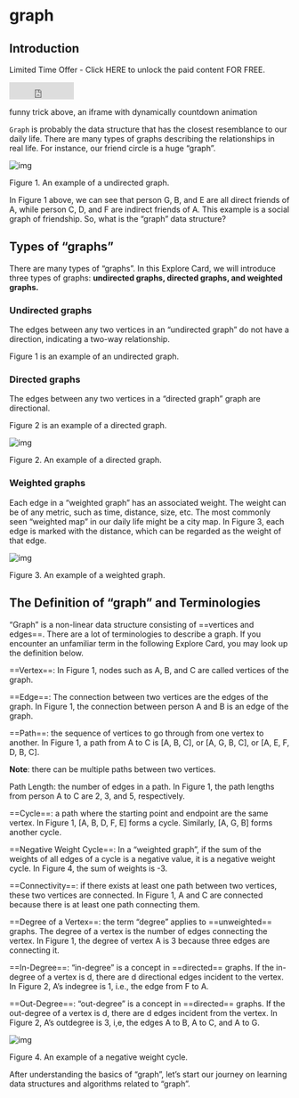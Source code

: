# graph

## Introduction

Limited Time Offer - Click HERE to unlock the paid content FOR FREE.

<iframe src="https://free.timeanddate.com/countdown/i85jck8a/n202/cf12/cm0/cu4/ct0/cs0/ca0/co0/cr0/ss0/cac004085/cpc004085/pct/tcfff/fs100/szw320/szh135/iso2022-02-14T00:00:00" allowtransparency="true" frameborder="0" width="116" height="31" style="box-sizing: border-box; pointer-events: none;"></iframe>

funny trick above, an iframe with dynamically countdown animation



`Graph` is probably the data structure that has the closest resemblance to our daily life. There are many types of graphs describing the relationships in real life. For instance, our friend circle is a huge “graph”.

![img](https://assets.leetcode.com/static_assets/explore/The_basic_of_graph_1.png)

Figure 1. An example of a undirected graph.

In Figure 1 above, we can see that person G, B, and E are all direct friends of A, while person C, D, and F are indirect friends of A. This example is a social graph of friendship. So, what is the “graph” data structure?

## Types of “graphs”

There are many types of “graphs”. In this Explore Card, we will introduce three types of graphs: **undirected graphs, directed graphs, and weighted graphs.**

### Undirected graphs

The edges between any two vertices in an “undirected graph” do not have a direction, indicating a two-way relationship.

Figure 1 is an example of an undirected graph.

### Directed graphs

The edges between any two vertices in a “directed graph” graph are directional.

Figure 2 is an example of a directed graph.

![img](https://assets.leetcode.com/static_assets/explore/The_basic_of_graph_2.png)

Figure 2. An example of a directed graph.

### Weighted graphs

Each edge in a “weighted graph” has an associated weight. The weight can be of any metric, such as time, distance, size, etc. The most commonly seen “weighted map” in our daily life might be a city map. In Figure 3, each edge is marked with the distance, which can be regarded as the weight of that edge.

![img](https://assets.leetcode.com/static_assets/explore/The_basic_of_graph_3.png)

Figure 3. An example of a weighted graph.

## The Definition of “graph” and Terminologies

“Graph” is a non-linear data structure consisting of ==vertices and edges==. There are a lot of terminologies to describe a graph. If you encounter an unfamiliar term in the following Explore Card, you may look up the definition below.

==Vertex==: In Figure 1, nodes such as A, B, and C are called vertices of the graph.

==Edge==: The connection between two vertices are the edges of the graph. In Figure 1, the connection between person A and B is an edge of the graph.

==Path==: the sequence of vertices to go through from one vertex to another. In Figure 1, a path from A to C is [A, B, C], or [A, G, B, C], or [A, E, F, D, B, C].

**Note**: there can be multiple paths between two vertices.

Path Length: the number of edges in a path. In Figure 1, the path lengths from person A to C are 2, 3, and 5, respectively.

==Cycle==: a path where the starting point and endpoint are the same vertex. In Figure 1, [A, B, D, F, E] forms a cycle. Similarly, [A, G, B] forms another cycle.

==Negative Weight Cycle==: In a “weighted graph”, if the sum of the weights of all edges of a cycle is a negative value, it is a negative weight cycle. In Figure 4, the sum of weights is -3.

==Connectivity==: if there exists at least one path between two vertices, these two vertices are connected. In Figure 1, A and C are connected because there is at least one path connecting them.

==Degree of a Vertex==: the term “degree” applies to ==unweighted== graphs. The degree of a vertex is the number of edges connecting the vertex. In Figure 1, the degree of vertex A is 3 because three edges are connecting it.

==In-Degree==: “in-degree” is a concept in ==directed== graphs. If the in-degree of a vertex is d, there are d directional edges incident to the vertex. In Figure 2, A’s indegree is 1, i.e., the edge from F to A.

==Out-Degree==: “out-degree” is a concept in ==directed== graphs. If the out-degree of a vertex is d, there are d edges incident from the vertex. In Figure 2, A’s outdegree is 3, i,e, the edges A to B, A to C, and A to G.



![img](https://assets.leetcode.com/static_assets/explore/4._Negative_Cycle.png)

Figure 4. An example of a negative weight cycle.



After understanding the basics of “graph”, let’s start our journey on learning data structures and algorithms related to “graph”.